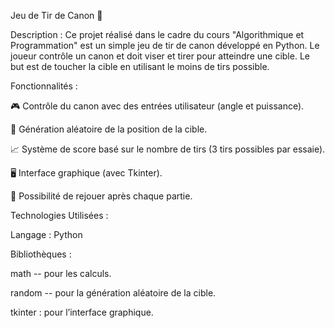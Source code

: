 Jeu de Tir de Canon 🎯

Description : Ce projet réalisé dans le cadre du cours "Algorithmique et Programmation" est un simple jeu de tir de canon développé en Python. 
Le joueur contrôle un canon et doit viser et tirer pour atteindre une cible. Le but est de toucher la cible en utilisant le moins de tirs possible.

Fonctionnalités :

🎮 Contrôle du canon avec des entrées utilisateur (angle et puissance).

🎯 Génération aléatoire de la position de la cible.

📈 Système de score basé sur le nombre de tirs (3 tirs possibles par essaie).

🖥️ Interface graphique (avec Tkinter).

🔄 Possibilité de rejouer après chaque partie.

Technologies Utilisées :

Langage : Python

Bibliothèques :

math -- pour les calculs.

random -- pour la génération aléatoire de la cible.

tkinter : pour l’interface graphique.
